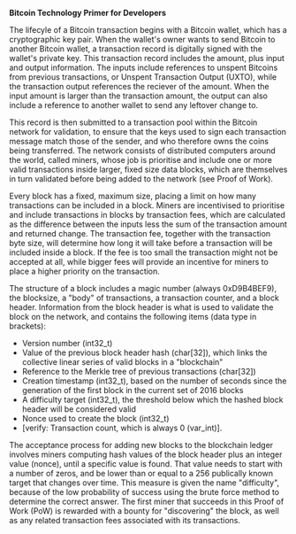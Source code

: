 **Bitcoin Technology Primer for Developers**

The lifecyle of a Bitcoin transaction begins with a Bitcoin wallet, which has a cryptographic key pair. When the wallet's owner wants to send Bitcoin to another Bitcoin wallet, a transaction record is digitally signed with the wallet's private key. This transaction record includes the amount, plus input and output information. The inputs include references to unspent Bitcoins from previous transactions, or Unspent Transaction Output (UXTO), while the transaction output references the reciever of the amount. When the input amount is larger than the transaction amount, the output can also include a reference to another wallet to send any leftover change to. 

This record is then submitted to a transaction pool within the Bitcoin network for validation, to ensure that the keys used to sign each transaction message match those of the sender, and who therefore owns the coins being transferred. The network consists of distributed computers around the world, called miners, whose job is prioritise and include one or more valid transactions inside larger, fixed size data blocks, which are themselves in turn validated before being added to the network (see Proof of Work). 

Every block has a fixed, maximum size, placing a limit on how many transactions can be included in a block. Miners are incentivised to prioritise and include transactions in blocks by transaction fees, which are calculated as the difference between the inputs less the sum of the transaction amount and returned change. The transaction fee, together with the transaction byte size, will determine how long it will take before a transaction will be included inside a block. If the fee is too small the transaction might not be accepted at all, while bigger fees will provide an incentive for miners to place a higher priority on the transaction.

The structure of a block includes a magic number (always 0xD9B4BEF9), the blocksize, a "body" of transactions, a transaction counter, and a block header. Information from the block header is what is used to validate the block on the network, and contains the following items (data type in brackets): 

* Version number (int32_t)
* Value of the previous block header hash (char[32]), which links the collective linear series of valid blocks in a "blockchain"
* Reference to the Merkle tree of previous transactions (char[32])
* Creation timestamp (int32_t), based on the number of seconds since the generation of the first block in the current set of 2016 blocks
* A difficulty target (int32_t), the threshold below which the hashed block header will be considered valid
* Nonce used to create the block (int32_t)
* [verify: Transaction count, which is always 0 (var_int)].

The acceptance process for adding new blocks to the blockchain ledger involves miners computing hash values of the block header plus an integer value (nonce), until a specific value is found. That value needs to start with a number of zeros, and be lower than or equal to a 256 publically known target that changes over time. This measure is given the name "difficulty", because of the low probability of success using the brute force method to determine the correct answer. The first miner that succeeds in this Proof of Work (PoW) is rewarded with a bounty for "discovering" the block, as well as any related transaction fees associated with its transactions.






